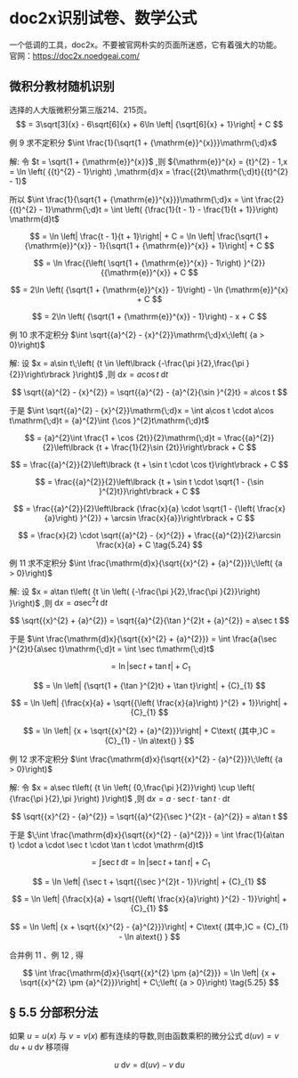 # doc2x识别试卷、数学公式
一个低调的工具，doc2x。不要被官网朴实的页面所迷惑，它有着强大的功能。
官网：https://doc2x.noedgeai.com/

## 微积分教材随机识别
选择的人大版微积分第三版214、215页。
$$
= 3\sqrt[3]{x} - 6\sqrt[6]{x} + 6\ln \left| {\sqrt[6]{x} + 1}\right|  + C
$$

例 9 求不定积分 $\int \frac{1}{\sqrt{1 + {\mathrm{e}}^{x}}}\mathrm{\;d}x$

解: 令 $t = \sqrt{1 + {\mathrm{e}}^{x}}$ ,则 ${\mathrm{e}}^{x} = {t}^{2} - 1,x = \ln \left( {{t}^{2} - 1}\right) ,\mathrm{d}x = \frac{{2t}\mathrm{\;d}t}{{t}^{2} - 1}$

所以 $\int \frac{1}{\sqrt{1 + {\mathrm{e}}^{x}}}\mathrm{\;d}x = \int \frac{2}{{t}^{2} - 1}\mathrm{\;d}t = \int \left( {\frac{1}{t - 1} - \frac{1}{t + 1}}\right) \mathrm{d}t$

$$
= \ln \left| \frac{t - 1}{t + 1}\right|  + C = \ln \left| \frac{\sqrt{1 + {\mathrm{e}}^{x}} - 1}{\sqrt{1 + {\mathrm{e}}^{x}} + 1}\right|  + C
$$

$$
= \ln \frac{{\left( \sqrt{1 + {\mathrm{e}}^{x}} - 1\right) }^{2}}{{\mathrm{e}}^{x}} + C
$$

$$
= 2\ln \left( {\sqrt{1 + {\mathrm{e}}^{x}} - 1}\right)  - \ln {\mathrm{e}}^{x} + C
$$

$$
= 2\ln \left( {\sqrt{1 + {\mathrm{e}}^{x}} - 1}\right)  - x + C
$$

例 10 求不定积分 $\int \sqrt{{a}^{2} - {x}^{2}}\mathrm{\;d}x\;\left( {a > 0}\right)$

解: 设 $x = a\sin t\;\left( {t \in  \left\lbrack  {-\frac{\pi }{2},\frac{\pi }{2}}\right\rbrack  }\right)$ ,则 $\mathrm{d}x = a\cos t\mathrm{\;d}t$

$$
\sqrt{{a}^{2} - {x}^{2}} = \sqrt{{a}^{2} - {a}^{2}{\sin }^{2}t} = a\cos t
$$

于是 $\int \sqrt{{a}^{2} - {x}^{2}}\mathrm{\;d}x = \int a\cos t \cdot  a\cos t\mathrm{\;d}t = {a}^{2}\int {\cos }^{2}t\mathrm{\;d}t$

$$
= {a}^{2}\int \frac{1 + \cos {2t}}{2}\mathrm{\;d}t = \frac{{a}^{2}}{2}\left\lbrack  {t + \frac{1}{2}\sin {2t}}\right\rbrack   + C
$$

$$
= \frac{{a}^{2}}{2}\left\lbrack  {t + \sin t \cdot  \cos t}\right\rbrack   + C
$$

$$
= \frac{{a}^{2}}{2}\left\lbrack  {t + \sin t \cdot  \sqrt{1 - {\sin }^{2}t}}\right\rbrack   + C
$$

$$
= \frac{{a}^{2}}{2}\left\lbrack  {\frac{x}{a} \cdot  \sqrt{1 - {\left( \frac{x}{a}\right) }^{2}} + \arcsin \frac{x}{a}}\right\rbrack   + C
$$

$$
= \frac{x}{2} \cdot  \sqrt{{a}^{2} - {x}^{2}} + \frac{{a}^{2}}{2}\arcsin \frac{x}{a} + C \tag{5.24}
$$

例 11 求不定积分 $\int \frac{\mathrm{d}x}{\sqrt{{x}^{2} + {a}^{2}}}\;\left( {a > 0}\right)$

解: 设 $x = a\tan t\left( {t \in  \left( {-\frac{\pi }{2},\frac{\pi }{2}}\right) }\right)$ ,则 $\mathrm{d}x = a{\sec }^{2}t\mathrm{\;d}t$

$$
\sqrt{{x}^{2} + {a}^{2}} = \sqrt{{a}^{2}{\tan }^{2}t + {a}^{2}} = a\sec t
$$

于是 $\int \frac{\mathrm{d}x}{\sqrt{{x}^{2} + {a}^{2}}} = \int \frac{a{\sec }^{2}t}{a\sec t}\mathrm{\;d}t = \int \sec t\mathrm{\;d}t$

$$
= \ln \left| {\sec t + \tan t}\right|  + {C}_{1}
$$

$$
= \ln \left| {\sqrt{1 + {\tan }^{2}t} + \tan t}\right|  + {C}_{1}
$$

$$
= \ln \left| {\frac{x}{a} + \sqrt{{\left( \frac{x}{a}\right) }^{2} + 1}}\right|  + {C}_{1}
$$

$$
= \ln \left| {x + \sqrt{{x}^{2} + {a}^{2}}}\right|  + C\text{ (其中,}C = {C}_{1} - \ln a\text{) }
$$

例 12 求不定积分 $\int \frac{\mathrm{d}x}{\sqrt{{x}^{2} - {a}^{2}}}\;\left( {a > 0}\right)$

解: 令 $x = a\sec t\left( {t \in  \left( {0,\frac{\pi }{2}}\right)  \cup  \left( {\frac{\pi }{2},\pi }\right) }\right)$ ,则 $\mathrm{d}x = a \cdot  \sec t \cdot  \tan t \cdot  \mathrm{d}t$

$$
\sqrt{{x}^{2} - {a}^{2}} = \sqrt{{a}^{2}{\sec }^{2}t - {a}^{2}} = a\tan t
$$

于是 $\;\int \frac{\mathrm{d}x}{\sqrt{{x}^{2} - {a}^{2}}} = \int \frac{1}{a\tan t} \cdot  a \cdot  \sec t \cdot  \tan t \cdot  \mathrm{d}t$

$$
= \int \sec t\mathrm{\;d}t = \ln \left| {\sec t + \tan t}\right|  + {C}_{1}
$$

$$
= \ln \left| {\sec t + \sqrt{{\sec }^{2}t - 1}}\right|  + {C}_{1}
$$

$$
= \ln \left| {\frac{x}{a} + \sqrt{{\left( \frac{x}{a}\right) }^{2} - 1}}\right|  + {C}_{1}
$$

$$
= \ln \left| {x + \sqrt{{x}^{2} - {a}^{2}}}\right|  + C\text{ (其中,}C = {C}_{1} - \ln a\text{) }
$$

合并例 11 、例 12 , 得

$$
\int \frac{\mathrm{d}x}{\sqrt{{x}^{2} \pm  {a}^{2}}} = \ln \left| {x + \sqrt{{x}^{2} \pm  {a}^{2}}}\right|  + C\;\left( {a > 0}\right)  \tag{5.25}
$$

## § 5.5 分部积分法

如果 $u = u\left( x\right)$ 与 $v = v\left( x\right)$ 都有连续的导数,则由函数乘积的微分公式 $\mathrm{d}\left( {uv}\right)  = v\mathrm{\;d}u + u\mathrm{\;d}v$ 移项得

$$
u\mathrm{\;d}v = \mathrm{d}\left( {uv}\right)  - v\mathrm{\;d}u
$$